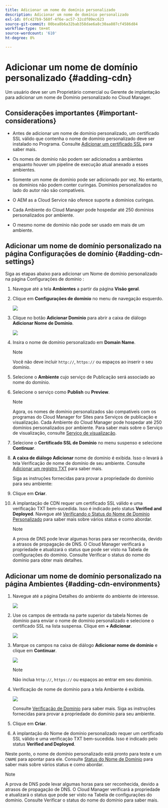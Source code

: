 ```yaml
---
title: Adicionar um nome de domínio personalizado
description: Adicionar um nome de domínio personalizado
exl-id: 0fc427b9-560f-4f6e-ac57-32cdf09ec623
source-git-commit: 00bea8b6a32bab358dae6a8c30aa807cf4586d84
workflow-type: tm+mt
source-wordcount: '610'
ht-degree: 0%

---
```


# Adicionar um nome de domínio personalizado {#adding-cdn}

Um usuário deve ser um Proprietário comercial ou Gerente de implantação para adicionar um nome de Domínio personalizado no Cloud Manager.

## Considerações importantes {#important-considerations}

* Antes de adicionar um nome de domínio personalizado, um certificado SSL válido que contenha o nome de domínio personalizado deve ser instalado no Programa. Consulte [Adicionar um certificado SSL](/help/implementing/cloud-manager/managing-ssl-certifications/add-ssl-certificate.md) para saber mais.

* Os nomes de domínio não podem ser adicionados a ambientes enquanto houver um pipeline de execução atual anexado a esses ambientes.

* Somente um nome de domínio pode ser adicionado por vez. No entanto, os domínios não podem conter curingas. Domínios personalizados no lado do autor não são compatíveis.

* O AEM as a Cloud Service não oferece suporte a domínios curingas.

* Cada Ambiente do Cloud Manager pode hospedar até 250 domínios personalizados por ambiente.

* O mesmo nome de domínio não pode ser usado em mais de um ambiente.

## Adicionar um nome de domínio personalizado na página Configurações de domínio {#adding-cdn-settings}

Siga as etapas abaixo para adicionar um Nome de domínio personalizado na página Configurações de domínio :

1. Navegue até a tela **Ambientes** a partir da página **Visão geral**.

1. Clique em **Configurações de domínio** no menu de navegação esquerdo.

   ![](/help/implementing/cloud-manager/assets/cdn/cdn-create.png)

1. Clique no botão **Adicionar Domínio** para abrir a caixa de diálogo **Adicionar Nome de Domínio**.

   ![](/help/implementing/cloud-manager/assets/cdn/add-cdn1.png)

1. Insira o nome de domínio personalizado em **Domain Name**.

   >[!NOTE]
   >Você não deve incluir `http://`, `https://` ou espaços ao inserir o seu domínio.

1. Selecione o **Ambiente** cujo serviço de Publicação será associado ao nome do domínio.

1. Selecione o serviço como **Publish** ou **Preview**.

   >[!NOTE]
   >Agora, os nomes de domínio personalizados são compatíveis com os programas do Cloud Manager for Sites para Serviços de publicação e visualização. Cada Ambiente do Cloud Manager pode hospedar até 250 domínios personalizados por ambiente. Para saber mais sobre o Serviço de visualização, consulte [Serviço de visualização](/help/implementing/cloud-manager/manage-environments.md#preview-service).

1. Selecione o **Certificado SSL de Domínio** no menu suspenso e selecione **Continuar**.

1. **A caixa de diálogo Adicionar** nome de domínio é exibida. Isso o levará à tela Verificação de nome de domínio de seu ambiente. Consulte [Adicionar um registro TXT](/help/implementing/cloud-manager/custom-domain-names/add-text-record.md) para saber mais.

   Siga as instruções fornecidas para provar a propriedade do domínio para seu ambiente:

1. Clique em **Criar**.
1. A implantação de CDN requer um certificado SSL válido e uma verificação TXT bem-sucedida. Isso é indicado pelo status **Verified and Deployed**.
Navegue até [Verificando o Status do Nome de Domínio Personalizado](/help/implementing/cloud-manager/custom-domain-names/check-domain-name-status.md) para saber mais sobre vários status e como abordar.

   >[!NOTE]
   >A prova de DNS pode levar algumas horas para ser reconhecida, devido a atrasos de propagação de DNS. O Cloud Manager verificará a propriedade e atualizará o status que pode ser visto na Tabela de configurações do domínio. Consulte Verificar o status do nome do domínio para obter mais detalhes.

## Adicionar um nome de domínio personalizado na página Ambientes {#adding-cdn-environments}

1. Navegue até a página Detalhes do ambiente do ambiente de interesse.

   ![](/help/implementing/cloud-manager/assets/cdn/cdn-create4.png)

1. Use os campos de entrada na parte superior da tabela Nomes de domínio para enviar o nome de domínio personalizado e selecione o certificado SSL na lista suspensa. Clique em **+ Adicionar**.

   ![](/help/implementing/cloud-manager/assets/cdn/cdn-create3.png)

1. Marque os campos na caixa de diálogo **Adicionar nome de domínio** e clique em **Continuar**.

   ![](/help/implementing/cloud-manager/assets/cdn/cdn-create5.png)

   >[!NOTE]
   >Não inclua `http://`, `https://` ou espaços ao entrar em seu domínio.

1. Verificação de nome de domínio para a tela Ambiente é exibida.

   ![](/help/implementing/cloud-manager/assets/cdn/cdn-create6.png)

   Consulte [Verificação de Domínio](/help/implementing/cloud-manager/custom-domain-names/add-text-record.md) para saber mais. Siga as instruções fornecidas para provar a propriedade do domínio para seu ambiente.

1. Clique em **Criar**.

1. A implantação do Nome de domínio personalizado requer um certificado SSL válido e uma verificação TXT bem-sucedida. Isso é indicado pelo status **Verified and Deployed**.

Neste ponto, o nome de domínio personalizado está pronto para teste e um `CNAME` para apontar para ele. Consulte [Status do Nome de Domínio](/help/implementing/cloud-manager/custom-domain-names/check-domain-name-status.md) para saber mais sobre vários status e como abordar.

>[!NOTE]
>A prova de DNS pode levar algumas horas para ser reconhecida, devido a atrasos de propagação de DNS. O Cloud Manager verificará a propriedade e atualizará o status que pode ser visto na Tabela de configurações do domínio. Consulte Verificar o status do nome do domínio para saber mais.
